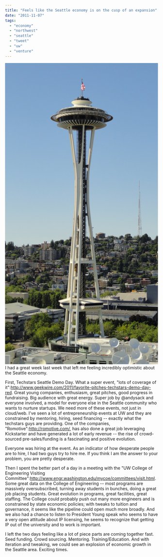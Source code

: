```yaml
---
title: "Feels like the Seattle economy is on the cusp of an expansion"
date: "2011-11-07"
tags: 
  - "economy"
  - "northwest"
  - "seattle"
  - "tweet"
  - "uw"
  - "venture"
---
```


[![](images/Space_Needle_2011-07-04.jpg "Space Needle")](http://en.wikipedia.org/wiki/Seattle)I had a great week last week that left me feeling incredibly optimistic about the Seattle economy.

First, Techstars Seattle Demo Day. What a super event, "lots of coverage of it":http://www.geekwire.com/2011/favorite-pitches-techstars-demo-day-red. Great young companies, enthusiasm, great pitches, good progress in fundraising. Big audience with great energy. Super job by @andysack and everyone involved, a model for everyone else in the Seattle community who wants to nurture startups. We need more of these events, not just in cloud/web. I've seen a lot of entrepreneurship events at UW and they are constrained by mentoring, hiring, seed financing -- exactly what the techstars guys are providing. One of the companies, "Romotive":http://romotive.com/, has also done a great job leveraging Kickstarter and have generated a lot of early revenue -- the rise of crowd-sourced pre-sales/funding is a fascinating and positive evolution.

Everyone was hiring at the event. As an indicator of how desperate people are to hire, I had two guys try to hire me. If you think I am the answer to your problem, you are pretty desperate.

Then I spent the better part of a day in a meeting with the "UW College of Engineering Visiting Committee":http://www.engr.washington.edu/mycoe/committees/visit.html. Some great data on the College of Engineering -- most programs are massively oversubscribed, turning away students in bunches, doing a great job placing students. Great evolution in programs, great facilities, great staffing. The College could probably push out many more engineers and is constrained by state economic policies; with tweaks to tuition and governance, it seems like the pipeline could open much more broadly. And we also had a chance to listen to President Young speak who seems to have a very open attitude about IP licensing, he seems to recognize that getting IP out of the university and to work is important.

I left the two days feeling like a lot of piece parts are coming together fast. Seed funding. Crowd sourcing. Mentoring. Training/Education. And with iteration and tweaking, we could see an explosion of economic growth in the Seattle area. Exciting times.
